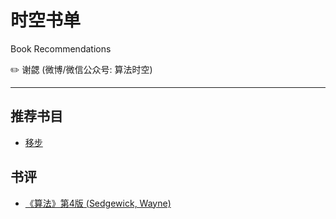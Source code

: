 # 时空书单

Book Recommendations

:pencil2: 谢勰 (微博/微信公众号: 算法时空)

---

## 推荐书目

- [移步](list.md)

## 书评

- [《算法》第4版 (Sedgewick, Wayne)](algorithms/algs4.md)
